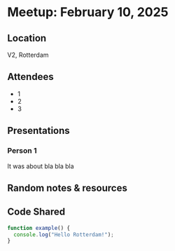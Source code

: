 # Meetup: February 10, 2025

## Location
V2, Rotterdam

## Attendees
- 1 
- 2
- 3

## Presentations
### Person 1
It was about bla bla bla 


## Random notes & resources

## Code Shared
```js
function example() {
  console.log("Hello Rotterdam!");
}
```